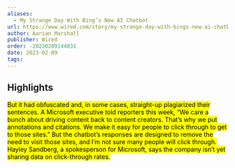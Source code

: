 ```yaml
---
aliases:
  - My Strange Day With Bing’s New AI Chatbot
url: https://www.wired.com/story/my-strange-day-with-bings-new-ai-chatbot/
author: Aarian Marshall
publisher: Wired
order: -20230209144831
date: 2023-02-09
tags:
---
```


## Highlights
<mark>But it had obfuscated and, in some cases, straight-up plagiarized their sentences. A Microsoft executive told reporters this week, “We care a bunch about driving content back to content creators. That’s why we put annotations and citations. We make it easy for people to click through to get to those sites.” But the chatbot’s responses are designed to remove the need to visit those sites, and I’m not sure many people will click through. Hayley Sandberg, a spokesperson for Microsoft, says the company isn’t yet sharing data on click-through rates.</mark>

